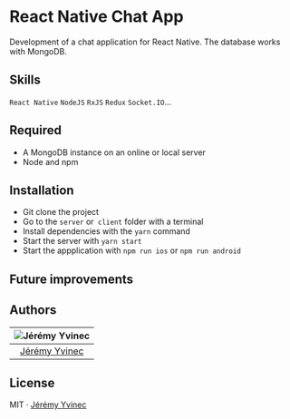 # React Native Chat App

Development of a chat application for React Native.
The database works with MongoDB.

## Skills

`React Native` `NodeJS` `RxJS` `Redux` `Socket.IO`...

## Required

* A MongoDB instance on an online or local server
* Node and npm

## Installation

* Git clone the project
* Go to the `server` or` client` folder with a terminal
* Install dependencies with the `yarn` command
* Start the server with `yarn start`
* Start the appplication with `npm run ios` or `npm run android`

## Future improvements

## Authors

| ![Jérémy Yvinec](https://avatars1.githubusercontent.com/u/25032491?s=100&u=7561434daeca9274bc5b79ca22ab9a6fbe00ef0e&v=4)|
|:---------------------:|
|  [Jérémy Yvinec](https://github.com/jeremyvinec/)   |

## License

MIT · [Jérémy Yvinec](https://jeremyvinec.dev/)
